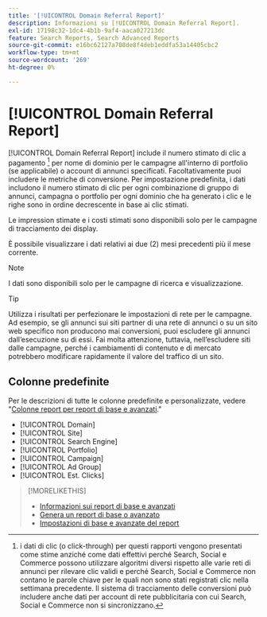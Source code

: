 ```yaml
---
title: '[!UICONTROL Domain Referral Report]'
description: Informazioni su [!UICONTROL Domain Referral Report].
exl-id: 17198c32-1dc4-4b1b-9af4-aaca027213dc
feature: Search Reports, Search Advanced Reports
source-git-commit: e16bc62127a708de8f4deb1eddfa53a14405cbc2
workflow-type: tm+mt
source-wordcount: '269'
ht-degree: 0%

---
```


# [!UICONTROL Domain Referral Report]

<!-- If we remove this report, also remove concept topic "Domain Optimization." -->

[!UICONTROL Domain Referral Report] include il numero stimato di clic a pagamento [^1] per nome di dominio per le campagne all&#39;interno di portfolio (se applicabile) o account di annunci specificati. Facoltativamente puoi includere le metriche di conversione. Per impostazione predefinita, i dati includono il numero stimato di clic per ogni combinazione di gruppo di annunci, campagna o portfolio per ogni dominio che ha generato i clic e le righe sono in ordine decrescente in base ai clic stimati.

Le impression stimate e i costi stimati sono disponibili solo per le campagne di tracciamento dei display.

È possibile visualizzare i dati relativi ai due (2) mesi precedenti più il mese corrente.

>[!NOTE]
>
>I dati sono disponibili solo per le campagne di ricerca e visualizzazione.

>[!TIP]
>
>Utilizza i risultati per perfezionare le impostazioni di rete per le campagne. Ad esempio, se gli annunci sui siti partner di una rete di annunci o su un sito web specifico non producono mai conversioni, puoi escludere gli annunci dall’esecuzione su di essi. Fai molta attenzione, tuttavia, nell’escludere siti dalle campagne, perché i cambiamenti di contenuto e di mercato potrebbero modificare rapidamente il valore del traffico di un sito.

[^1]: i dati di clic (o click-through) per questi rapporti vengono presentati come stime anziché come dati effettivi perché Search, Social e Commerce possono utilizzare algoritmi diversi rispetto alle varie reti di annunci per rilevare clic validi e perché Search, Social e Commerce non contano le parole chiave per le quali non sono stati registrati clic nella settimana precedente. Il sistema di tracciamento delle conversioni può includere anche dati per account di rete pubblicitaria con cui Search, Social e Commerce non si sincronizzano.

## Colonne predefinite

Per le descrizioni di tutte le colonne predefinite e personalizzate, vedere &quot;[Colonne report per report di base e avanzati](basic-advanced-report-columns.md).&quot;

* [!UICONTROL Domain]
* [!UICONTROL Site]
* [!UICONTROL Search Engine]
* [!UICONTROL Portfolio]
* [!UICONTROL Campaign]
* [!UICONTROL Ad Group]
* [!UICONTROL Est. Clicks]

>[!MORELIKETHIS]
>
>* [Informazioni sui report di base e avanzati](basic-advanced-report-about.md)
>* [Genera un report di base o avanzato](basic-advanced-report-generate.md)
>* [Impostazioni di base e avanzate del report](basic-advanced-report-settings.md)
